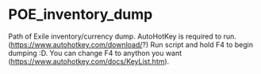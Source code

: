 # POE_inventory_dump
Path of Exile inventory/currency dump.
AutoHotKey is required to run. (https://www.autohotkey.com/download/?)
Run script and hold F4 to begin dumping :D. You can change F4 to anython you want (https://www.autohotkey.com/docs/KeyList.htm).

